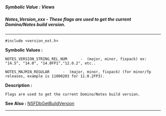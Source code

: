 ##### Symbolic Value : Views
##### Notes_Version_xxx - These flags are used to get the current Domino/Notes build version.
---
```
#include <version_ext.h>
```

**Symbolic Values :**

	NOTES_VERSION_STRING_REL_NUM	  -  (major, minor, fixpack) ex: "14.5", "14.0", "14.0FP1","12.0.2", etc..

	NOTES_MAJMIN_REGULAR	  -  (major, minor, fixpack) (for minor/fp releases, example is 11000203 for 11.0.2FP3).

**Description :**

	Flags are used to get the current Domino/Notes build version.

**See Also :**
[NSFDbGetBuildVersion](/domino-c-api-docs/reference/Func/NSFDbGetBuildVersion)

---
